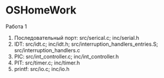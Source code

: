 # OSHomeWork

Работа 1
1. Последовательный порт: src/serical.c; inc/serial.h
2. IDT: src/idt.c; inc/idt.h; src/interruption_handlers_entries.S; src/interruption_handlers.c
3. PIC: src/int_controller.c; inc/int_controller.h
4. PIT: src/timer.c; inc/timer.h
5. printf: src/io.c; inc/io.h
